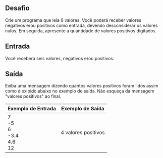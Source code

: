 ## Desafio

Crie um programa que leia 6 valores. Você poderá receber valores negativos e/ou positivos como entrada, devendo desconsiderar os valores nulos. Em seguida, apresente a quantidade de valores positivos digitados.


## Entrada

Você receberá seis valores, negativos e/ou positivos.

## Saída

Exiba uma mensagem dizendo quantos valores positivos foram lidos assim como é exibido abaixo no exemplo de saída. Não esqueça da mensagem "valores positivos" ao final.


| Exemplo de Entrada | Exemplo de Saída|
| ---|--- |
| 7<br />-5<br />6<br />-3.4<br />4.6<br />12 | 4 valores positivos |
